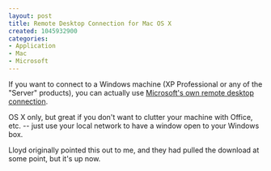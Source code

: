 ```yaml
--- 
layout: post
title: Remote Desktop Connection for Mac OS X
created: 1045932900
categories: 
- Application
- Mac
- Microsoft
---
```

If you want to connect to a Windows machine (XP Professional or any of the "Server" products), you can actually use <a href="http://www.microsoft.com/mac/products/rdc/default.asp?navindex=s9b">Microsoft's own remote desktop connection</a>.

OS X only, but great if you don't want to clutter your machine with Office, etc. -- just use your local network to have a window open to your Windows box.

Lloyd originally pointed this out to me, and they had pulled the download at some point, but it's up now.
